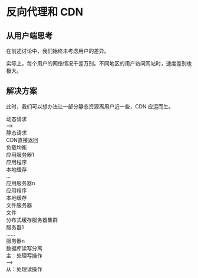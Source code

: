 # 反向代理和 CDN

## 从用户端思考

在前述讨论中，我们始终未考虑用户的差异。

实际上，每个用户的网络情况千差万别。不同地区的用户访问网站时，速度差别也极大。

## 解决方案

此时，我们可以想办法让一部分静态资源离用户近一些，CDN 应运而生。

<div class="flex flex-col bg-cyan justify-center gap-8 p-4">
  <div class="flex flex-row gap-2 justify-between">
    <div class="flex flex-col gap-2 border border-red-50/10 p-4 justify-center bg-yellow-100/10">
      <div class="p-4">
        动态请求
      </div>
      <div class="p-4 text-center text-2xl rotate-90">--></div>
    </div>
    <div class="flex flex-col gap-2 border border-red-50/10 p-4 justify-center bg-yellow-100/10">
      <div class="p-4">
        静态请求
      </div>
      <div class="flex flex-row">
      <div class="bg-sky p-4 text-center">CDN直接返回</div>
      </div>
    </div>
  </div>
  <div class="flex flex-row gap-2 border border-red-50/10 p-4 justify-center bg-yellow-100/10">
      <div class="p-2 text-center">
        负载均衡
      </div>
  </div>
  <div class="flex flex-row gap-2 justify-between">
    <div class="flex flex-col gap-2 border border-red-50/10 p-4 justify-center bg-yellow-100/10">
      <div class="p-4">
        应用服务器1
      </div>
      <div class="flex flex-row">
      <div class="bg-sky p-4 text-center">应用程序</div>
      <div class="bg-yellow p-4 text-center">本地缓存</div>
      </div>
    </div>
    <div class="flex flex-col gap-2 border border-red-50/10 p-4 justify-center bg-yellow-100/10">
      ...
    </div>
    <div class="flex flex-col gap-2 border border-red-50/10 p-4 justify-center bg-yellow-100/10">
      <div class="p-4">
        应用服务器n
      </div>
      <div class="flex flex-row">
      <div class="bg-sky p-4 text-center">应用程序</div>
      <div class="bg-yellow p-4 text-center">本地缓存</div>
      </div>
    </div>
  </div>
  <div class="flex flex-row justify-between">
      <div class="flex flex-col gap-2 border border-red-50/10 p-4 bg-yellow-100/10">
        <div class="p-4 text-center">文件服务器</div>
        <div class="bg-sky p-4 text-center">文件</div>
      </div>
      <div class="flex flex-col gap-2 border border-red-50/10 p-4 bg-yellow-100/10">
        <div class="p-4">分布式缓存服务器集群</div>
        <div class="bg-sky p-2 text-center">服务器1</div>
        <div class="bg-sky p-2 text-center">......</div>
        <div class="bg-sky p-2 text-center">服务器n</div>
      </div>
      <div class="flex flex-col gap-2 border border-red-50/10 p-4 bg-yellow-100/10">
        <div class="p-4 text-center">数据库读写分离</div>
        <div class="bg-sky p-4 text-center">主：处理写操作</div>
        <div class="text-center rotate-90">--></div>
        <div class="bg-sky p-4 text-center">从：处理读操作</div>
      </div>
  </div>
</div>
